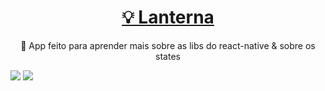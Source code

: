 <h1 align="center">
    <a href="https://github.com/devshadows/app-lanterna">💡 Lanterna</a>
</h1>
<p align="center">🚀 App feito para aprender mais sobre as libs do react-native & sobre os states </p>

<img src="https://img.shields.io/badge/react--native-0.63.4-blue" align-itens="center" justify-content="center"> <img src= "https://img.shields.io/badge/react--native--torch-1.2.0-green" align-itens="center" justify-content="center">

